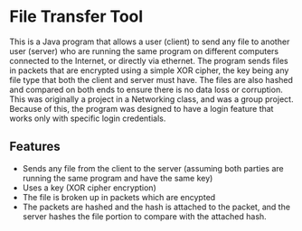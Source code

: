 # File Transfer Tool

This is a Java program that allows a user (client) to send any file to another user (server) who are running the same program on different computers connected to the Internet, or directly via ethernet. The program sends files in packets that are encrypted using a simple XOR cipher, the key being any file type that both the client and server must have. The files are also hashed and compared on both ends to ensure there is no data loss or corruption. This was originally a project in a Networking class, and was a group project. Because of this, the program was designed to have a login feature that works only with specific login credentials.

## Features
* Sends any file from the client to the server (assuming both parties are running the same program and have the same key)
* Uses a key (XOR cipher encryption)
* The file is broken up in packets which are encypted
* The packets are hashed and the hash is attached to the packet, and the server hashes the file portion to compare with the attached hash.

